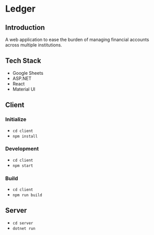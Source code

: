 # Ledger

## Introduction

A web application to ease the burden of managing financial accounts across multiple institutions.

## Tech Stack
- Google Sheets
- ASP.NET
- React
- Material UI

## Client

### Initialize

- <code>cd client</code>
- <code>npm install</code>

### Development

- <code>cd client</code>
- <code>npm start</code>

### Build

- <code>cd client</code>
- <code>npm run build</code>

## Server

- <code>cd server</code>
- <code>dotnet run</code>